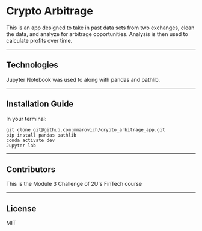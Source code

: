 # Crypto Arbitrage

This is an app designed to take in past data sets from two exchanges, clean the data, and analyze for arbitrage opportunities. Analysis is then used to calculate profits over time.

---

## Technologies

Jupyter Notebook was used to along with pandas and pathlib.

---

## Installation Guide

In your terminal:
```console
git clone git@github.com:mmarovich/crypto_arbitrage_app.git
pip install pandas pathlib
conda activate dev
Jupyter lab
```
---

## Contributors

This is the Module 3 Challenge of 2U's FinTech course

---

## License

MIT
